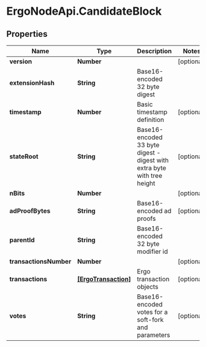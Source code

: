 # ErgoNodeApi.CandidateBlock

## Properties

Name | Type | Description | Notes
------------ | ------------- | ------------- | -------------
**version** | **Number** |  | [optional] 
**extensionHash** | **String** | Base16-encoded 32 byte digest | 
**timestamp** | **Number** | Basic timestamp definition | [optional] 
**stateRoot** | **String** | Base16-encoded 33 byte digest - digest with extra byte with tree height | [optional] 
**nBits** | **Number** |  | [optional] 
**adProofBytes** | **String** | Base16-encoded ad proofs | [optional] 
**parentId** | **String** | Base16-encoded 32 byte modifier id | 
**transactionsNumber** | **Number** |  | [optional] 
**transactions** | [**[ErgoTransaction]**](ErgoTransaction.md) | Ergo transaction objects | [optional] 
**votes** | **String** | Base16-encoded votes for a soft-fork and parameters | [optional] 


